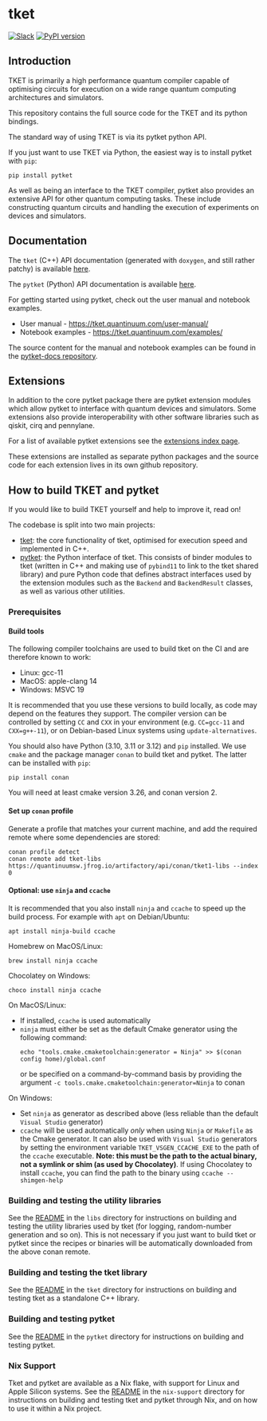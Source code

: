 # tket

[![Slack](https://img.shields.io/badge/Slack-4A154B?style=for-the-badge&logo=slack&logoColor=white)](https://tketusers.slack.com/join/shared_invite/zt-18qmsamj9-UqQFVdkRzxnXCcKtcarLRA#/shared-invite/email)
[![PyPI version](https://badge.fury.io/py/pytket.svg)](https://badge.fury.io/py/pytket)

## Introduction

TKET is primarily a high performance quantum compiler capable of optimising circuits for execution on a wide range quantum computing architectures and simulators.

This repository contains the full source code for the TKET and its python bindings.

The standard way of using TKET is via its pytket python API.

If you just want to use TKET via Python, the easiest way is to install pytket with
`pip`:

```shell
pip install pytket
```

As well as being an interface to the TKET compiler, pytket also provides an extensive API for other quantum computing tasks. These include constructing quantum circuits and handling the execution of experiments on devices and simulators.

## Documentation

The `tket` (C++) API documentation (generated with `doxygen`, and still rather
patchy) is available
[here](https://cqcl.github.io/tket/tket/api/index.html).

The `pytket` (Python) API documentation is available
[here](https://tket.quantinuum.com/api-docs).

For getting started using pytket, check out the user manual and notebook examples.

- User manual - https://tket.quantinuum.com/user-manual/
- Notebook examples - https://tket.quantinuum.com/examples/

The source content for the manual and notebook examples can be found in the [pytket-docs repository](https://github.com/CQCL/pytket-docs).

## Extensions

In addition to the core pytket package there are pytket extension modules which allow pytket to interface with quantum devices and simulators. Some extensions also provide interoperability with other software libraries such as qiskit, cirq and pennylane.

For a list of available pytket extensions see the [extensions index page](https://tket.quantinuum.com/api-docs/extensions).

These extensions are installed as separate python packages and the source code for each extension lives in its own github repository.

## How to build TKET and pytket

If you would like to build TKET yourself and help to improve it, read on!

The codebase is split into two main projects:
 - [tket](tket): the core functionality of tket, optimised for execution speed
   and implemented in C++.
 - [pytket](pytket): the Python interface of tket. This consists of
   binder modules to tket (written in C++ and making use of `pybind11` to link to the tket
   shared library) and pure Python code that defines abstract interfaces 
   used by the extension modules such as the `Backend` and `BackendResult` classes,
   as well as various other utilities.

### Prerequisites

#### Build tools

The following compiler toolchains are used to build tket on the CI and are
therefore known to work:

* Linux: gcc-11
* MacOS: apple-clang 14
* Windows: MSVC 19

It is recommended that you use these versions to build locally, as code may
depend on the features they support. The compiler version can be controlled by
setting `CC` and `CXX` in your environment (e.g. `CC=gcc-11` and `CXX=g++-11`),
or on Debian-based Linux systems using `update-alternatives`.

You should also have Python (3.10, 3.11 or 3.12) and `pip` installed. We use
`cmake` and the package manager `conan` to build tket and pytket. The latter can
be installed with `pip`:

```shell
pip install conan
```

You will need at least cmake version 3.26, and conan version 2.


#### Set up `conan` profile

Generate a profile that matches your current machine, and add the required
remote where some dependencies are stored:

```shell
conan profile detect
conan remote add tket-libs https://quantinuumsw.jfrog.io/artifactory/api/conan/tket1-libs --index 0
```

#### Optional: use `ninja` and `ccache`

It is recommended that you also install `ninja` and `ccache` to speed up the
build process. For example with `apt` on Debian/Ubuntu:
```shell
apt install ninja-build ccache
```
Homebrew on MacOS/Linux:
```shell
brew install ninja ccache
```
Chocolatey on Windows:
```shell
choco install ninja ccache
```

On MacOS/Linux:

- If installed, `ccache` is used automatically
- `ninja` must either be set as the default Cmake generator using the following command:
  ```shell
  echo "tools.cmake.cmaketoolchain:generator = Ninja" >> $(conan config home)/global.conf
  ```
  or be specified on a command-by-command basis by providing the argument
  `-c tools.cmake.cmaketoolchain:generator=Ninja` to conan

On Windows:
- Set `ninja` as generator as described above (less reliable than the default `Visual Studio` generator)
- `ccache` will be used automatically *only* when using `Ninja` or `Makefile` as the Cmake generator. It can
  also be used with `Visual Studio` generators by setting the environment
  variable `TKET_VSGEN_CCACHE_EXE` to the path of the `ccache` executable. **Note: this
  must be the path to the actual binary, not a symlink or shim (as used by Chocolatey)**. If using Chocolatey
  to install `ccache`, you can find the path to the binary using `ccache --shimgen-help`


### Building and testing the utility libraries

See the [README](libs/README.md) in the `libs` directory for instructions on
building and testing the utility libraries used by tket (for logging,
random-number generation and so on). This is not necessary if you just want to
build tket or pytket since the recipes or binaries will be automatically
downloaded from the above conan remote.

### Building and testing the tket library

See the [README](tket/README.md) in the `tket` directory for instructions on
building and testing tket as a standalone C++ library.

### Building and testing pytket

See the [README](pytket/README.md) in the `pytket` directory for instructions on
building and testing pytket.

### Nix Support

Tket and pytket are available as a Nix flake, with support for Linux and Apple Silicon systems.
See the [README](nix-support/README.md) in the `nix-support` directory for instructions
on building and testing tket and pytket through Nix, and on how to use it within a Nix project.
